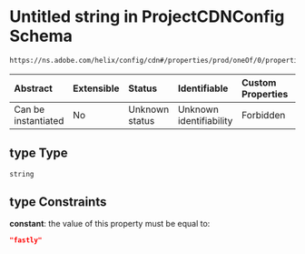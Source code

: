 # Untitled string in ProjectCDNConfig Schema

```txt
https://ns.adobe.com/helix/config/cdn#/properties/prod/oneOf/0/properties/type
```



| Abstract            | Extensible | Status         | Identifiable            | Custom Properties | Additional Properties | Access Restrictions | Defined In                                                                                |
| :------------------ | :--------- | :------------- | :---------------------- | :---------------- | :-------------------- | :------------------ | :---------------------------------------------------------------------------------------- |
| Can be instantiated | No         | Unknown status | Unknown identifiability | Forbidden         | Allowed               | none                | [project-config-cdn.schema.json\*](project-config-cdn.schema.json "open original schema") |

## type Type

`string`

## type Constraints

**constant**: the value of this property must be equal to:

```json
"fastly"
```
